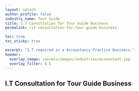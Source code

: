 ```yaml
---
layout: splash 
author_profile: false 
industry_name: Tour Guide
title: I.T Consultation for Tour Guide Business
permalink: /it-consultation-for-tour-guide-business

toc: true
toc_sticky: true

excerpt: "I.T required in a Accountancy Practice Business."
header:
  overlay_image: /assets/images/industries/accountant.jpg
  overlay_filter: 0.5 
---
```


## I.T Consultation for Tour Guide Business